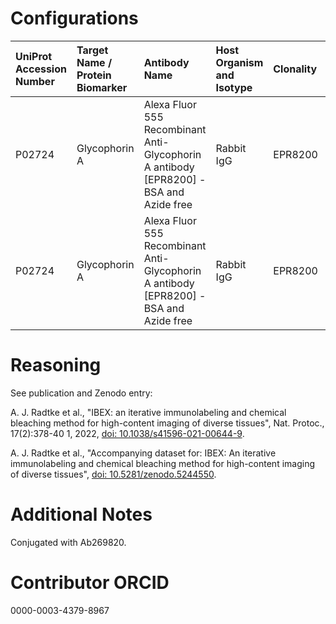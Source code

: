# Configurations

| UniProt Accession Number   | Target Name / Protein Biomarker   | Antibody Name                                                                          | Host Organism and Isotype   | Clonality   | Vendor   | Catalog Number   | Conjugate   | RRID       | Application   | Method           | Tissue Preservation   | Tissue       | Detergent         | Antigen Retrieval Conditions   | Dye Inactivation Conditions                                            | Result   | Agree        | Disagree   |
|:---------------------------|:----------------------------------|:---------------------------------------------------------------------------------------|:----------------------------|:------------|:---------|:-----------------|:------------|:-----------|:--------------|:-----------------|:----------------------|:-------------|:------------------|:-------------------------------|:-----------------------------------------------------------------------|:---------|:-------------|:-----------|
| P02724                     | Glycophorin A                     | Alexa Fluor 555 Recombinant Anti-Glycophorin A antibody [EPR8200] - BSA and Azide free | Rabbit IgG                  | EPR8200     | Abcam    | Ab218372         | AF555       | AB_2892758 | IHC-P         | IBEX2D Automated | FFPE                  | Human kidney | 0.3% Triton-X-100 | AR6 for 40 minutes at 95C      | 0.5 mg/ml LiBH4 10 minutes continuous exchange with automated protocol | Success  | [+](#reason1) |            |
| P02724                     | Glycophorin A                     | Alexa Fluor 555 Recombinant Anti-Glycophorin A antibody [EPR8200] - BSA and Azide free | Rabbit IgG                  | EPR8200     | Abcam    | Ab218372         | AF555       | AB_2892758 | IHC-Fr        | IBEX2D Manual    | 1% PFA Fixed Frozen   | Human spleen | 0.3% Triton-X-100 |                                | 1 mg/ml LiBH4 15 minutes                                               | Success  | [+](#reason1) |            |

# Reasoning

<a name="reason1"></a>
See publication and Zenodo entry:

A. J. Radtke et al., "IBEX: an iterative immunolabeling and chemical bleaching
 method for high-content imaging of diverse tissues", Nat. Protoc., 17(2):378-40
1, 2022, [doi: 10.1038/s41596-021-00644-9](https://doi.org/10.1038/s41596-021-00644-9).

A. J. Radtke et al., "Accompanying dataset for: IBEX: An iterative immunolabeling and chemical
bleaching method for high-content imaging of diverse tissues",
[doi: 10.5281/zenodo.5244550](https://doi.org/10.5281/zenodo.5244551).


# Additional Notes

Conjugated with Ab269820.

# Contributor ORCID

0000-0003-4379-8967
